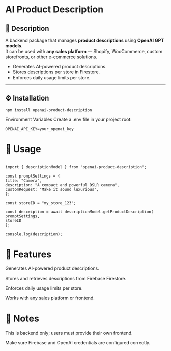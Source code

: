 # AI Product Description

## 📖 Description

A backend package that manages **product descriptions** using **OpenAI GPT models**.  
It can be used with **any sales platform** — Shopify, WooCommerce, custom storefronts, or other e-commerce solutions.

- Generates AI-powered product descriptions.
- Stores descriptions per store in Firestore.
- Enforces daily usage limits per store.

---

## ⚙️ Installation

```
npm install openai-product-description
```

Environment Variables
Create a .env file in your project root:

```
OPENAI_API_KEY=your_openai_key
```

# 🚀 Usage

```

import { descriptionModel } from "openai-product-description";

const promptSettings = {
title: "Camera",
description: "A compact and powerful DSLR camera",
customRequest: "Make it sound luxurious",
};

const storeID = "my_store_123";

const description = await descriptionModel.getProductDescription(
promptSettings,
storeID
);

console.log(description);

```

# 🧪 Features

Generates AI-powered product descriptions.

Stores and retrieves descriptions from Firebase Firestore.

Enforces daily usage limits per store.

Works with any sales platform or frontend.

# 📝 Notes

This is backend only; users must provide their own frontend.

Make sure Firebase and OpenAI credentials are configured correctly.

```

```
